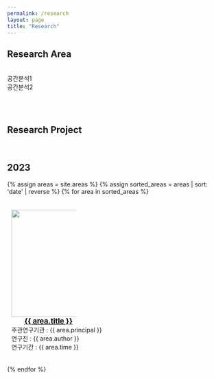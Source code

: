 ```yaml
---
permalink: /research
layout: page
title: "Research"
---
```


## Research Area
<br/>
공간분석1<br/>
공간분석2<br/>

<br/><br/>

## Research Project
<br/>

## 2023

{% assign areas = site.areas %} 
{% assign sorted_areas = areas | sort: 'date' | reverse %}
{% for area in sorted_areas %}

<div class="container" style="display: inline-block; width: 100%; margin: 20px 10px 20px 10px;">
    <div style= "width: 30%;"><a href="{{ area.permalink | relative_url }}"><img src="{{ site.url }}{{ site.baseurl }}/assets/img/{{ area.img }}" style= "height: 250px; width: 250px;"></a></div>
    <div style= "width: 70%; float: left;">
        <a href="{{ area.permalink | relative_url }}" style="color: black; margin-left: 30px;"><span style="font-size:120%; font-weight:bolder;">{{ area.title }}</span></a><br/>
        주관연구기관 : {{ area.principal }}<br/>
        연구진 : {{ area.author }}<br/>
        연구기간 : {{ area.time }}<br/>
    </div>
<!--     <strong><a href="{{ area.link.url }}">[link]</a></strong> -->
</div>

{% endfor %}

